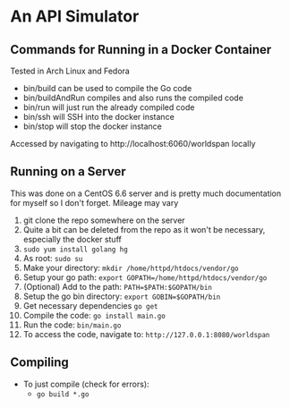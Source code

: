# An API Simulator

## Commands for Running in a Docker Container
Tested in Arch Linux and Fedora
* bin/build can be used to compile the Go code
* bin/buildAndRun compiles and also runs the compiled code
* bin/run will just run the already compiled code
* bin/ssh will SSH into the docker instance
* bin/stop will stop the docker instance

Accessed by navigating to http://localhost:6060/worldspan locally

## Running on a Server
This was done on a CentOS 6.6 server and is pretty much documentation for myself so I don't forget. Mileage may vary
1. git clone the repo somewhere on the server
  1. Quite a bit can be deleted from the repo as it won't be necessary, especially the docker stuff
2. `sudo yum install golang hg`
3. As root: `sudo su`
  1. Make your directory: `mkdir /home/httpd/htdocs/vendor/go`
  2. Setup your go path: `export GOPATH=/home/httpd/htdocs/vendor/go`
  3. (Optional) Add to the path: `PATH=$PATH:$GOPATH/bin`
  4. Setup the go bin directory: `export GOBIN=$GOPATH/bin`
  5. Get necessary dependencies `go get`
  6. Compile the code: `go install main.go`
  7. Run the code: `bin/main.go`
  8. To access the code, navigate to: `http://127.0.0.1:8080/worldspan`

## Compiling
* To just compile (check for errors):
  * `go build *.go`
